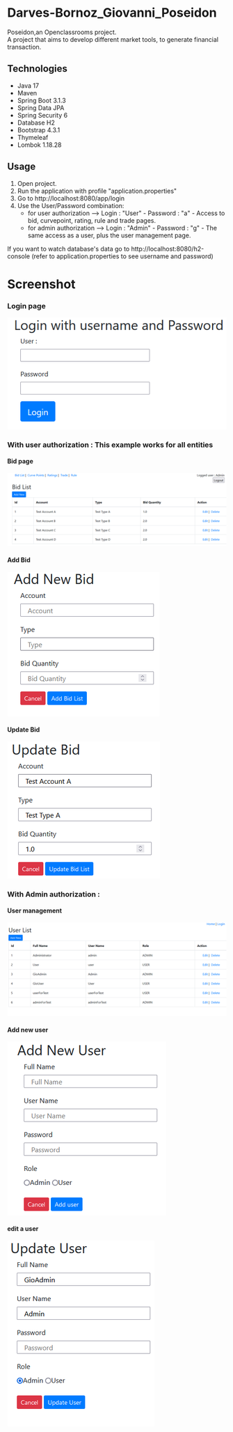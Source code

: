 # Darves-Bornoz_Giovanni_Poseidon



Poseidon,an Openclassrooms project.  
A project that aims to develop different market tools, to generate financial transaction.

## Technologies
* Java 17
* Maven
* Spring Boot 3.1.3
* Spring Data JPA
* Spring Security 6
* Database H2
* Bootstrap 4.3.1
* Thymeleaf
* Lombok 1.18.28

## Usage
1. Open project.
2. Run the application with profile "application.properties"
3. Go to http://localhost:8080/app/login
4. Use the User/Password combination:
   * for user authorization --> Login : "User"  - Password : "a" - Access to bid, curvepoint, rating, rule and trade pages.
   * for admin authorization --> Login : "Admin" - Password : "g" - The same access as a user, plus the user management page.

If you want to watch database's data go to http://localhost:8080/h2-console (refer to application.properties to see username and password)


# Screenshot
### Login page
![loginPage.PNG](documents/loginPage.png)

### With user authorization : This example works for all entities
#### Bid page
![bidList.PNG](documents/bidList.png)
#### Add Bid
![addBid.PNG](documents/addBid.png)
#### Update Bid
![updateBid.PNG](documents/updateBid.png)

### With Admin authorization :
#### User management
![userList.PNG](documents/userList.png)
#### Add new user
![addUser.PNG](documents/addUser.png)
#### edit a user
![editUser.PNG](documents/editUser.png)